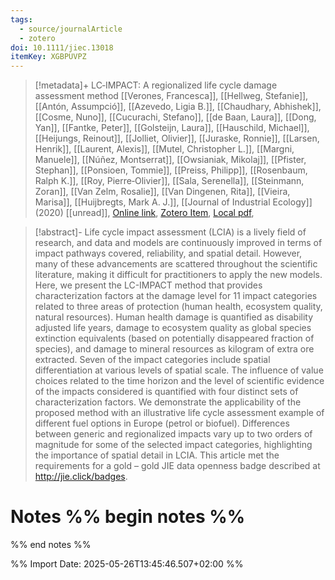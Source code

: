 ```yaml
---
tags:
  - source/journalArticle
  - zotero
doi: 10.1111/jiec.13018
itemKey: XGBPUVPZ
---
```

>[!metadata]+
> LC‐IMPACT: A regionalized life cycle damage assessment method
> [[Verones, Francesca]], [[Hellweg, Stefanie]], [[Antón, Assumpció]], [[Azevedo, Ligia B.]], [[Chaudhary, Abhishek]], [[Cosme, Nuno]], [[Cucurachi, Stefano]], [[de Baan, Laura]], [[Dong, Yan]], [[Fantke, Peter]], [[Golsteijn, Laura]], [[Hauschild, Michael]], [[Heijungs, Reinout]], [[Jolliet, Olivier]], [[Juraske, Ronnie]], [[Larsen, Henrik]], [[Laurent, Alexis]], [[Mutel, Christopher L.]], [[Margni, Manuele]], [[Núñez, Montserrat]], [[Owsianiak, Mikolaj]], [[Pfister, Stephan]], [[Ponsioen, Tommie]], [[Preiss, Philipp]], [[Rosenbaum, Ralph K.]], [[Roy, Pierre‐Olivier]], [[Sala, Serenella]], [[Steinmann, Zoran]], [[Van Zelm, Rosalie]], [[Van Dingenen, Rita]], [[Vieira, Marisa]], [[Huijbregts, Mark A. J.]], 
> [[Journal of Industrial Ecology]] (2020)
> [[unread]], 
> [Online link](https://onlinelibrary.wiley.com/doi/10.1111/jiec.13018), [Zotero Item](zotero://select/library/items/XGBPUVPZ), [Local pdf](file://C:/Users/aburg/Documents/references/zotero/storage/97RQ8GVV/Verones2020_LCIMPACTregionalized.pdf), 

>[!abstract]-
>Life cycle impact assessment (LCIA) is a lively field of research, and data and models are continuously improved in terms of impact pathways covered, reliability, and spatial detail. However, many of these advancements are scattered throughout the scientific literature, making it difficult for practitioners to apply the new models. Here, we present the LC-IMPACT method that provides characterization factors at the damage level for 11 impact categories related to three areas of protection (human health, ecosystem quality, natural resources). Human health damage is quantified as disability adjusted life years, damage to ecosystem quality as global species extinction equivalents (based on potentially disappeared fraction of species), and damage to mineral resources as kilogram of extra ore extracted. Seven of the impact categories include spatial differentiation at various levels of spatial scale. The influence of value choices related to the time horizon and the level of scientific evidence of the impacts considered is quantified with four distinct sets of characterization factors. We demonstrate the applicability of the proposed method with an illustrative life cycle assessment example of different fuel options in Europe (petrol or biofuel). Differences between generic and regionalized impacts vary up to two orders of magnitude for some of the selected impact categories, highlighting the importance of spatial detail in LCIA. This article met the requirements for a gold – gold JIE data openness badge described at http://jie.click/badges.

# Notes %% begin notes %%

%% end notes %%




%% Import Date: 2025-05-26T13:45:46.507+02:00 %%
